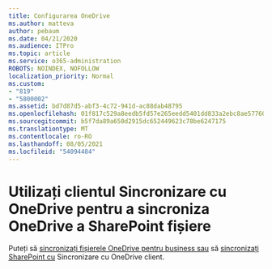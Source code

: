 ```yaml
---
title: Configurarea OneDrive
ms.author: matteva
author: pebaum
ms.date: 04/21/2020
ms.audience: ITPro
ms.topic: article
ms.service: o365-administration
ROBOTS: NOINDEX, NOFOLLOW
localization_priority: Normal
ms.custom:
- "819"
- "5800002"
ms.assetid: bd7d87d5-abf3-4c72-941d-ac88dab48795
ms.openlocfilehash: 01f817c529a8eedb5fd57e265eedd5401dd833a2ebc8ae57760754264425fd96
ms.sourcegitcommit: b5f7da89a650d2915dc652449623c78be6247175
ms.translationtype: MT
ms.contentlocale: ro-RO
ms.lasthandoff: 08/05/2021
ms.locfileid: "54094484"
---
```

# <a name="use-the-onedrive-sync-client-to-sync-onedrive-or-sharepoint-files"></a>Utilizați clientul Sincronizare cu OneDrive pentru a sincroniza OneDrive a SharePoint fișiere

Puteți să [sincronizați fișierele OneDrive pentru business sau](https://go.microsoft.com/fwlink/?linkid=533375) să [sincronizați SharePoint cu](https://go.microsoft.com/fwlink/?linkid=871666) Sincronizare cu OneDrive client.
  